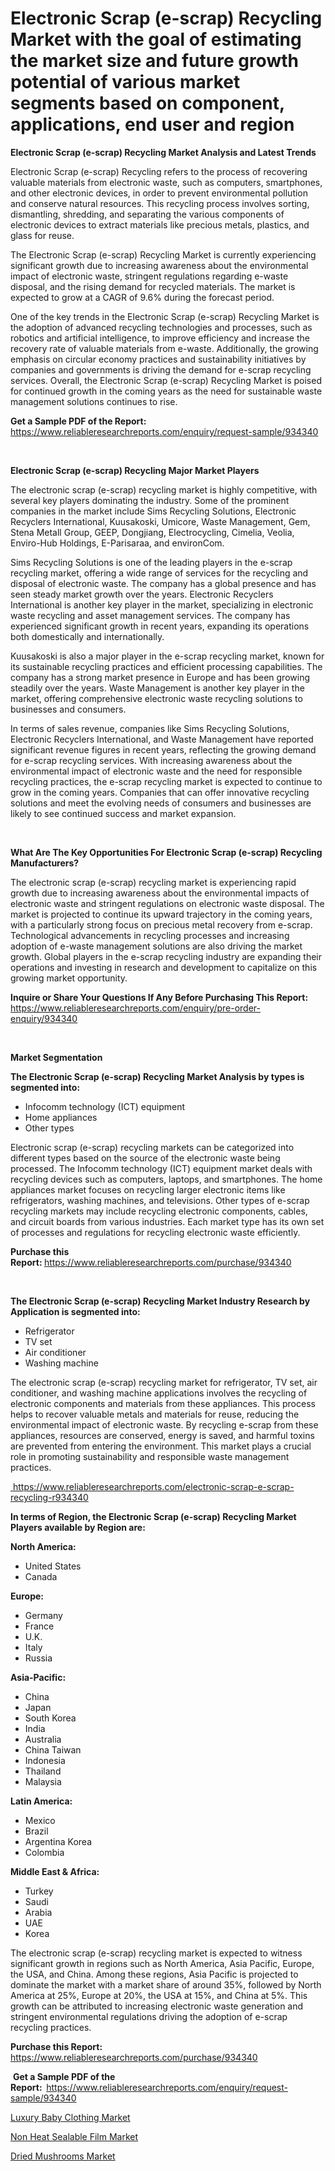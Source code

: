 <p><h1>Electronic Scrap (e-scrap) Recycling Market with the goal of estimating the market size and future growth potential of various market segments based on component, applications, end user and region</h1></p><p><strong>Electronic Scrap (e-scrap) Recycling Market Analysis and Latest Trends</strong></p>
<p><p>Electronic Scrap (e-scrap) Recycling refers to the process of recovering valuable materials from electronic waste, such as computers, smartphones, and other electronic devices, in order to prevent environmental pollution and conserve natural resources. This recycling process involves sorting, dismantling, shredding, and separating the various components of electronic devices to extract materials like precious metals, plastics, and glass for reuse.</p><p>The Electronic Scrap (e-scrap) Recycling Market is currently experiencing significant growth due to increasing awareness about the environmental impact of electronic waste, stringent regulations regarding e-waste disposal, and the rising demand for recycled materials. The market is expected to grow at a CAGR of 9.6% during the forecast period.</p><p>One of the key trends in the Electronic Scrap (e-scrap) Recycling Market is the adoption of advanced recycling technologies and processes, such as robotics and artificial intelligence, to improve efficiency and increase the recovery rate of valuable materials from e-waste. Additionally, the growing emphasis on circular economy practices and sustainability initiatives by companies and governments is driving the demand for e-scrap recycling services. Overall, the Electronic Scrap (e-scrap) Recycling Market is poised for continued growth in the coming years as the need for sustainable waste management solutions continues to rise.</p></p>
<p><strong>Get a Sample PDF of the Report:&nbsp;</strong> <a href="https://www.reliableresearchreports.com/enquiry/request-sample/934340">https://www.reliableresearchreports.com/enquiry/request-sample/934340</a></p>
<p>&nbsp;</p>
<p><strong>Electronic Scrap (e-scrap) Recycling Major Market Players</strong></p>
<p><p>The electronic scrap (e-scrap) recycling market is highly competitive, with several key players dominating the industry. Some of the prominent companies in the market include Sims Recycling Solutions, Electronic Recyclers International, Kuusakoski, Umicore, Waste Management, Gem, Stena Metall Group, GEEP, Dongjiang, Electrocycling, Cimelia, Veolia, Enviro-Hub Holdings, E-Parisaraa, and environCom.</p><p>Sims Recycling Solutions is one of the leading players in the e-scrap recycling market, offering a wide range of services for the recycling and disposal of electronic waste. The company has a global presence and has seen steady market growth over the years. Electronic Recyclers International is another key player in the market, specializing in electronic waste recycling and asset management services. The company has experienced significant growth in recent years, expanding its operations both domestically and internationally.</p><p>Kuusakoski is also a major player in the e-scrap recycling market, known for its sustainable recycling practices and efficient processing capabilities. The company has a strong market presence in Europe and has been growing steadily over the years. Waste Management is another key player in the market, offering comprehensive electronic waste recycling solutions to businesses and consumers.</p><p>In terms of sales revenue, companies like Sims Recycling Solutions, Electronic Recyclers International, and Waste Management have reported significant revenue figures in recent years, reflecting the growing demand for e-scrap recycling services. With increasing awareness about the environmental impact of electronic waste and the need for responsible recycling practices, the e-scrap recycling market is expected to continue to grow in the coming years. Companies that can offer innovative recycling solutions and meet the evolving needs of consumers and businesses are likely to see continued success and market expansion.</p></p>
<p>&nbsp;</p>
<p><strong>What Are The Key Opportunities For Electronic Scrap (e-scrap) Recycling Manufacturers?</strong></p>
<p><p>The electronic scrap (e-scrap) recycling market is experiencing rapid growth due to increasing awareness about the environmental impacts of electronic waste and stringent regulations on electronic waste disposal. The market is projected to continue its upward trajectory in the coming years, with a particularly strong focus on precious metal recovery from e-scrap. Technological advancements in recycling processes and increasing adoption of e-waste management solutions are also driving the market growth. Global players in the e-scrap recycling industry are expanding their operations and investing in research and development to capitalize on this growing market opportunity.</p></p>
<p><strong>Inquire or Share Your Questions If Any Before Purchasing This Report:</strong> <a href="https://www.reliableresearchreports.com/enquiry/pre-order-enquiry/934340">https://www.reliableresearchreports.com/enquiry/pre-order-enquiry/934340</a></p>
<p>&nbsp;</p>
<p><strong>Market Segmentation</strong></p>
<p><strong>The Electronic Scrap (e-scrap) Recycling Market Analysis by types is segmented into:</strong></p>
<p><ul><li>Infocomm technology (ICT) equipment</li><li>Home appliances</li><li>Other types</li></ul></p>
<p><p>Electronic scrap (e-scrap) recycling markets can be categorized into different types based on the source of the electronic waste being processed. The Infocomm technology (ICT) equipment market deals with recycling devices such as computers, laptops, and smartphones. The home appliances market focuses on recycling larger electronic items like refrigerators, washing machines, and televisions. Other types of e-scrap recycling markets may include recycling electronic components, cables, and circuit boards from various industries. Each market type has its own set of processes and regulations for recycling electronic waste efficiently.</p></p>
<p><strong>Purchase this Report:&nbsp;</strong><a href="https://www.reliableresearchreports.com/purchase/934340">https://www.reliableresearchreports.com/purchase/934340</a></p>
<p>&nbsp;</p>
<p><strong>The Electronic Scrap (e-scrap) Recycling Market Industry Research by Application is segmented into:</strong></p>
<p><ul><li>Refrigerator</li><li>TV set</li><li>Air conditioner</li><li>Washing machine</li></ul></p>
<p><p>The electronic scrap (e-scrap) recycling market for refrigerator, TV set, air conditioner, and washing machine applications involves the recycling of electronic components and materials from these appliances. This process helps to recover valuable metals and materials for reuse, reducing the environmental impact of electronic waste. By recycling e-scrap from these appliances, resources are conserved, energy is saved, and harmful toxins are prevented from entering the environment. This market plays a crucial role in promoting sustainability and responsible waste management practices.</p></p>
<p><a href="https://www.reliableresearchreports.com/electronic-scrap-e-scrap-recycling-r934340">&nbsp;https://www.reliableresearchreports.com/electronic-scrap-e-scrap-recycling-r934340</a></p>
<p><strong>In terms of Region, the Electronic Scrap (e-scrap) Recycling Market Players available by Region are:</strong></p>
<p>
    <p> <strong> North America: </strong>
        <ul>
            <li>United States</li>
            <li>Canada</li>
        </ul>
        </p> 
    <p> <strong> Europe: </strong>
        <ul>
            <li>Germany</li>
            <li>France</li>
            <li>U.K.</li>
            <li>Italy</li>
            <li>Russia</li>
        </ul>
        </p> 
    <p> <strong> Asia-Pacific: </strong>
        <ul>
            <li>China</li>
            <li>Japan</li>
            <li>South Korea</li>
            <li>India</li>
            <li>Australia</li>
            <li>China Taiwan</li>
            <li>Indonesia</li>
            <li>Thailand</li>
            <li>Malaysia</li>
        </ul>
        </p> 
    <p> <strong> Latin America: </strong>
        <ul>
            <li>Mexico</li>
            <li>Brazil</li>
            <li>Argentina Korea</li>
            <li>Colombia</li>
        </ul>
        </p> 
    <p> <strong> Middle East & Africa: </strong>
        <ul>
            <li>Turkey</li>
            <li>Saudi</li>
            <li>Arabia</li>
            <li>UAE</li>
            <li>Korea</li>
        </ul>
    </p>
    </p>
<p><p>The electronic scrap (e-scrap) recycling market is expected to witness significant growth in regions such as North America, Asia Pacific, Europe, the USA, and China. Among these regions, Asia Pacific is projected to dominate the market with a market share of around 35%, followed by North America at 25%, Europe at 20%, the USA at 15%, and China at 5%. This growth can be attributed to increasing electronic waste generation and stringent environmental regulations driving the adoption of e-scrap recycling practices.</p></p>
<p><strong>Purchase this Report: </strong><a href="https://www.reliableresearchreports.com/purchase/934340">https://www.reliableresearchreports.com/purchase/934340</a></p>
<p>&nbsp;<strong>Get a Sample PDF of the Report:&nbsp;&nbsp;</strong><a href="https://www.reliableresearchreports.com/enquiry/request-sample/934340">https://www.reliableresearchreports.com/enquiry/request-sample/934340</a></p>
<p><strong></strong></p>
<p><p><a href="https://www.linkedin.com/pulse/global-luxury-baby-clothing-market-types-applications-ixjpf">Luxury Baby Clothing Market</a></p><p><a href="https://www.linkedin.com/pulse/non-heat-sealable-film-market-size-focuses-dynamics-in-depth-zglzf">Non Heat Sealable Film Market</a></p><p><a href="https://www.linkedin.com/pulse/dried-mushrooms-market-centers-aspects-growth-share-bfa3c">Dried Mushrooms Market</a></p></p>
